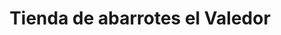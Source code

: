 ---
title: "Tienda de abarrotes el Valedor"
url: /otzolotepec/tienda-de-abarrotes-el-valedor/
shop: comodidad
---